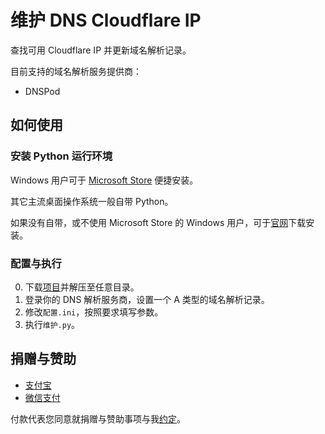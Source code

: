 # 维护 DNS Cloudflare IP
查找可用 Cloudflare IP 并更新域名解析记录。

目前支持的域名解析服务提供商：
* DNSPod

## 如何使用
### 安装 Python 运行环境
Windows 用户可于 [Microsoft Store](https://www.microsoft.com/zh-cn/p/python-39/9p7qfqmjrfp7) 便捷安装。  

其它主流桌面操作系统一般自带 Python。  

如果没有自带，或不使用 Microsoft Store 的 Windows 用户，可于[官网](https://www.python.org/downloads)下载安装。

### 配置与执行
0. 下载[项目](https://github.com/CrazyBoyFeng/maintain_dns_cloudflare_ip/archive/main.zip)并解压至任意目录。
1. 登录你的 DNS 解析服务商，设置一个 A 类型的域名解析记录。
2. 修改`配置.ini`，按照要求填写参数。
3. 执行`维护.py`。

## 捐赠与赞助
* [支付宝](https://user-images.githubusercontent.com/1733254/110204402-bbcabc80-7ead-11eb-8bbc-9be2041214c2.png)
* [微信支付](https://user-images.githubusercontent.com/1733254/110204405-bd948000-7ead-11eb-9c8a-13094e252d7a.png)

付款代表您同意就捐赠与赞助事项与我[约定](https://gist.github.com/CrazyBoyFeng/a53994e5cfb129110c150fb6ea802a87#file-donationandsponsorshipagreement-md)。
